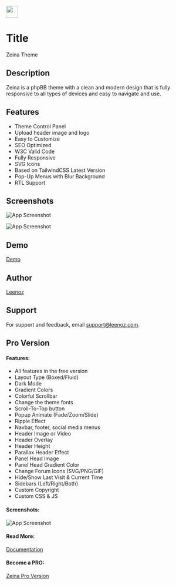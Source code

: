 [<img src="https://leenoz.com/logo.svg" height="32px">](logo.svg)

# Title
Zeina Theme

## Description
Zeina is a phpBB theme with a clean and modern design that is fully responsive to all types of devices and easy to navigate and use.

## Features
- Theme Control Panel
- Upload header image and logo
- Easy to Customize
- SEO Optimized
- W3C Valid Code
- Fully Responsive
- SVG Icons
- Based on TailwindCSS Latest Version
- Pop-Up Menus with Blur Background
- RTL Support

## Screenshots
![App Screenshot](https://leenoz.com/zeina_preview.png)

![App Screenshot](https://leenoz.com/zeina_preview_2.png)

## Demo
[Demo](https://demo.leenoz.com/zeina/)

## Author
[Leenoz](https://leenoz.com/zeina)

## Support
For support and feedback, email support@leenoz.com.

## Pro Version
#### Features:
- All features in the free version
- Layout Type (Boxed/Fluid)
- Dark Mode
- Gradient Colors
- Colorful Scrollbar
- Change the theme fonts
- Scroll-To-Top button
- Popup Animate (Fade/Zoom/Slide)
- Ripple Effect
- Navbar, footer, social media menus
- Header Image or Video
- Header Overlay
- Header Height
- Parallax Header Effect
- Panel Head Image
- Panel Head Gradient Color
- Change Forum Icons (SVG/PNG/GIF)
- Hide/Show Last Visit & Current Time
- Sidebars (Left/Right/Both)
- Custom Copyright
- Custom CSS & JS

#### Screenshots:
![App Screenshot](https://leenoz.com/zeina_pro.png)

#### Read More:
[Documentation](https://docs.leenoz.com)

#### Become a PRO:
[Zeina Pro Version](https://leenoz.com/zeina#pricing)
